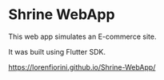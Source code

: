 # Shrine WebApp

 This web app simulates an E-commerce site.

 It was built using Flutter SDK.
 
 https://lorenfiorini.github.io/Shrine-WebApp/
